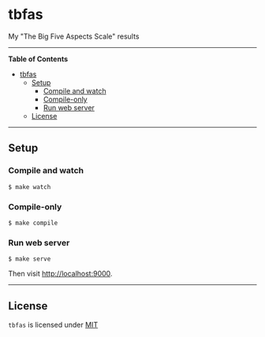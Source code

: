 tbfas
=====

My "The Big Five Aspects Scale" results

-------------------------------------------------------------------------------

<!-- markdown-toc start - Don't edit this section. Run M-x markdown-toc-refresh-toc -->
**Table of Contents**

- [tbfas](#tbfas)
    - [Setup](#setup)
        - [Compile and watch](#compile-and-watch)
        - [Compile-only](#compile-only)
        - [Run web server](#run-web-server)
    - [License](#license)

<!-- markdown-toc end -->

-------------------------------------------------------------------------------

Setup
-----

### Compile and watch ###

``` shell
$ make watch
```

### Compile-only ###

``` shell
$ make compile
```

### Run web server ###

``` shell
$ make serve
```

Then visit <http://localhost:9000>.

-------------------------------------------------------------------------------

License
-------

`tbfas` is licensed under [MIT](./MIT)
